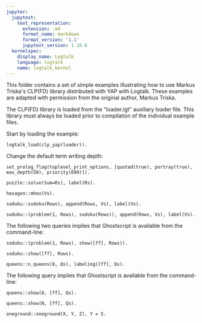 ```yaml
---
jupyter:
  jupytext:
    text_representation:
      extension: .md
      format_name: markdown
      format_version: '1.1'
      jupytext_version: 1.16.6
  kernelspec:
    display_name: Logtalk
    language: logtalk
    name: logtalk_kernel
---
```


<!--
________________________________________________________________________

This file is part of Logtalk <https://logtalk.org/>  
SPDX-FileCopyrightText: 1998-2025 Paulo Moura <pmoura@logtalk.org>  
SPDX-License-Identifier: Apache-2.0

Licensed under the Apache License, Version 2.0 (the "License");
you may not use this file except in compliance with the License.
You may obtain a copy of the License at

    http://www.apache.org/licenses/LICENSE-2.0

Unless required by applicable law or agreed to in writing, software
distributed under the License is distributed on an "AS IS" BASIS,
WITHOUT WARRANTIES OR CONDITIONS OF ANY KIND, either express or implied.
See the License for the specific language governing permissions and
limitations under the License.
________________________________________________________________________
-->

This folder contains a set of simple examples illustrating how to use Markus 
Triska's CLP(FD) library distributed with YAP with Logtalk. These examples 
are adapted with permission from the original author, Markus Triska.

The CLP(FD) library is loaded from the "loader.lgt" auxiliary loader file.
This library must always be loaded prior to compilation of the individual 
example files.

Start by loading the example:

```logtalk
logtalk_load(clp_yap(loader)).
```

Change the default term writing depth:

```logtalk
set_prolog_flag(toplevel_print_options, [quoted(true), portray(true), max_depth(50), priority(699)]).
```

<!--
true.
-->

```logtalk
puzzle::solve(Sum=Rs), label(Rs).
```

<!--
[9, 5, 6, 7]+[1, 0, 8, 5]=[1, 0, 6, 5, 2]
Sum = [9, 5, 6, 7]+[1, 0, 8, 5], Rs = [1, 0, 6, 5, 2] .
-->

```logtalk
hexagon::mhex(Vs).
```

<!--
Vs = [3, 17, 18, 19, 7, 1, 11, 16, 2, 5, 6, 9, 12, 4, 8, 14, 10, 13, 15] ;
Vs = [3, 19, 16, 17, 7, 2, 12, 18, 1, 5, 4, 10, 11, 6, 8, 13, 9, 14, 15] ;
Vs = [9, 11, 18, 14, 6, 1, 17, 15, 8, 5, 7, 3, 13, 4, 2, 19, 10, 12, 16] ;
(etc)
-->

```logtalk
soduku::sudoku(Rows), append(Rows, Vs), label(Vs).
```

<!--
Rows = [[1, 2, 3, 4, 5, 6, 7, 8, 9], [4, 5, 6, 7, 8, 9, 1, 2, 3], [7, 8, 9, 1, 2, 3, 4, 5, 6], [2, 1, 4, 3, 6, 5, 8, 9, 7], [3, 6, 5, 8, 9, 7, 2, 1, 4], [8, 9, 7, 2, 1, 4, 3, 6, 5], [5, 3, 1, 6, 4, 2, 9, 7, 8], [6, 4, 2, 9, 7, 8, 5, 3, 1], [9, 7, 8, 5, 3, 1, 6, 4, 2]],
Vs = [1, 2, 3, 4, 5, 6, 7, 8, 9, 4, 5, 6, 7, 8, 9, 1, 2, 3, 7, 8, 9, 1, 2, 3, 4, 5, 6, 2, 1, 4, 3, 6, 5, 8, 9, 7, 3, 6, 5, 8, 9, 7, 2, 1, 4, 8, 9, 7, 2|...] ;
Rows = [[1, 2, 3, 4, 5, 6, 7, 8, 9], [4, 5, 6, 7, 8, 9, 1, 2, 3], [7, 8, 9, 1, 2, 3, 4, 5, 6], [2, 1, 4, 3, 6, 5, 8, 9, 7], [3, 6, 5, 8, 9, 7, 2, 1, 4], [8, 9, 7, 2, 1, 4, 3, 6, 5], [5, 3, 1, 6, 4, 2, 9, 7, 8], [6, 4, 8, 9, 7, 1, 5, 3, 2], [9, 7, 2, 5, 3, 8, 6, 4, 1]],
Vs = [1, 2, 3, 4, 5, 6, 7, 8, 9, 4, 5, 6, 7, 8, 9, 1, 2, 3, 7, 8, 9, 1, 2, 3, 4, 5, 6, 2, 1, 4, 3, 6, 5, 8, 9, 7, 3, 6, 5, 8, 9, 7, 2, 1, 4, 8, 9, 7, 2|...] ;
(etc)
-->

```logtalk
soduku::(problem(1, Rows), sudoku(Rows)), append(Rows, Vs), label(Vs).
```

<!--
Rows = [[1, 5, 6, 8, 9, 4, 3, 2, 7], [9, 2, 8, 7, 3, 1, 4, 5, 6], [4, 7, 3, 2, 6, 5, 9, 1, 8], [3, 6, 2, 4, 1, 7, 8, 9, 5], [7, 8, 9, 3, 5, 2, 6, 4, 1], [5, 1, 4, 9, 8, 6, 2, 7, 3], [8, 3, 1, 5, 4, 9, 7, 6, 2], [6, 9, 7, 1, 2, 3, 5, 8, 4], [2, 4, 5, 6, 7, 8, 1, 3, 9]],
Vs = [1, 5, 6, 8, 9, 4, 3, 2, 7, 9, 2, 8, 7, 3, 1, 4, 5, 6, 4, 7, 3, 2, 6, 5, 9, 1, 8, 3, 6, 2, 4, 1, 7, 8, 9, 5, 7, 8, 9, 3, 5, 2, 6, 4, 1, 5, 1, 4, 9|...] .
-->

The following two queries implies that Ghostscript is available from the command-line:

```logtalk
soduku::(problem(1, Rows), show([ff], Rows)).
```

<!--
Rows = [[1, 5, 6, 8, 9, 4, 3, 2, 7], [9, 2, 8, 7, 3, 1, 4, 5, 6], [4, 7, 3, 2, 6, 5, 9, 1, 8], [3, 6, 2, 4, 1, 7, 8, 9, 5], [7, 8, 9, 3, 5, 2, 6, 4, 1], [5, 1, 4, 9, 8, 6, 2, 7, 3], [8, 3, 1, 5, 4, 9, 7, 6, 2], [6, 9, 7, 1, 2, 3, 5, 8, 4], [2, 4, 5, 6, 7, 8, 1, 3, 9]] .
-->

```logtalk
soduku::show([ff], Rows).
```

<!--
Rows = [[1, 2, 3, 4, 5, 6, 7, 8, 9], [4, 5, 6, 7, 8, 9, 1, 2, 3], [7, 8, 9, 1, 2, 3, 4, 5, 6], [2, 3, 1, 6, 7, 4, 8, 9, 5], [8, 7, 5, 9, 1, 2, 3, 6, 4], [6, 9, 4, 5, 3, 8, 2, 1, 7], [3, 1, 7, 2, 6, 5, 9, 4, 8], [5, 4, 2, 8, 9, 7, 6, 3, 1], [9, 6, 8, 3, 4, 1, 5, 7, 2]] ;
Rows = [[1, 2, 3, 4, 5, 6, 7, 8, 9], [4, 5, 6, 7, 8, 9, 1, 2, 3], [7, 8, 9, 1, 2, 3, 4, 5, 6], [2, 3, 1, 6, 7, 4, 8, 9, 5], [8, 7, 5, 9, 1, 2, 3, 6, 4], [6, 9, 4, 5, 3, 8, 2, 1, 7], [3, 1, 7, 2, 6, 5, 9, 4, 8], [5, 4, 8, 3, 9, 1, 6, 7, 2], [9, 6, 2, 8, 4, 7, 5, 3, 1]] ;
Rows = [[1, 2, 3, 4, 5, 6, 7, 8, 9], [4, 5, 6, 7, 8, 9, 1, 2, 3], [7, 8, 9, 1, 2, 3, 4, 5, 6], [2, 3, 1, 6, 7, 4, 8, 9, 5], [8, 7, 5, 9, 1, 2, 3, 6, 4], [6, 9, 4, 5, 3, 8, 2, 1, 7], [3, 1, 7, 2, 6, 5, 9, 4, 8], [9, 6, 2, 8, 4, 7, 5, 3, 1], [5, 4, 8, 3, 9, 1, 6, 7, 2]] ;
(etc)
-->

```logtalk
queens::n_queens(8, Qs), labeling([ff], Qs).
```

<!--
Qs = [1, 5, 8, 6, 3, 7, 2, 4] ;
Qs = [1, 6, 8, 3, 7, 4, 2, 5] ;
Qs = [1, 7, 4, 6, 8, 2, 5, 3] ;
(etc)
-->

The following query implies that Ghostscript is available from the command-line:

```logtalk
queens::show(8, [ff], Qs).
```

<!--
Qs = [1, 5, 8, 6, 3, 7, 2, 4] ;
Qs = [1, 6, 8, 3, 7, 4, 2, 5] ;
Qs = [1, 7, 4, 6, 8, 2, 5, 3] ;
(etc)
-->

```logtalk
queens::show(N, [ff], Qs).
```

<!--
N = 1,
Qs = [1] ;
N = 4,
Qs = [2, 4, 1, 3] ;
N = 4,
Qs = [3, 1, 4, 2] ;
N = 5,
Qs = [1, 3, 5, 2, 4] ;
(etc)
-->

```logtalk
oneground::oneground(X, Y, Z), Y = 5.
```

<!--
Y = 5, Z = 1, X in inf..sup.
-->
